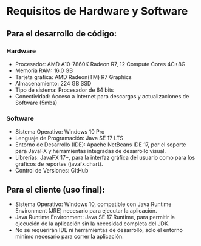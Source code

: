 # Requisitos de Hardware y Software

## Para el desarrollo de código:
### Hardware
- Procesador: AMD A10-7860K Radeon R7, 12 Compute Cores 4C+8G
- Memoria RAM: 16.0 GB
- Tarjeta gráfica: AMD Radeon(TM) R7 Graphics
- Almacenamiento: 224 GB SSD
- Tipo de sistema: Procesador de 64 bits
- Conectividad: Acceso a Internet para descargas y actualizaciones de Software (5mbs)
### Software
- Sistema Operativo: Windows 10 Pro
- Lenguaje de Programación: Java SE 17 LTS
- Entorno de Desarrollo (IDE): Apache NetBeans IDE 17, por el soporte para JavaFX y herramientas integradas de desarrollo visual.
- Librerías: JavaFX 17+, para la interfaz gráfica del usuario como para los gráficos de reportes (javafx.chart).
- Control de Versiones: GitHub

## Para el cliente (uso final):
- Sistema Operativo: Windows 10, compatible con Java Runtime Environment (JRE) necesario para ejecutar la aplicación.
- Java Runtime Environment: Java SE 17 Runtime, para permitir la ejecución de la aplicación sin la necesidad completa del JDK.
- No se requerirán IDE ni herramientas de desarrollo, solo el entorno mínimo necesario para correr la aplicación.
